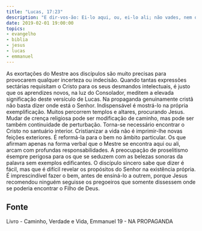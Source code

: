 ```yaml
---
title: "Lucas, 17:23"
description: "E dir-vos-ão: Ei-lo aqui, ou, ei-lo ali; não vades, nem os sigais. — Jesus"
date: 2019-02-01 19:00:00
topics: 
- evangelho
- biblia
- jesus
- lucas
- emmanuel
---
```


As exortações do Mestre aos discípulos são muito precisas para
provocarem qualquer incerteza ou indecisão.
Quando tantas expressões sectárias requisitam o Cristo para os seus
desmandos intelectuais, é justo que os aprendizes novos, na luz do
Consolador, meditem a elevada significação deste versículo de Lucas.
Na propaganda genuinamente cristã não basta dizer onde está o Senhor.
Indispensável é mostrá-lo na própria exemplificação.
Muitos percorrem templos e altares, procurando Jesus.
Mudar de crença religiosa pode ser modificação de caminho, mas pode ser
também continuidade de perturbação.
Torna-se necessário encontrar o Cristo no santuário interior.
Cristianizar a vida não é imprimir-lhe novas feições exteriores. É reformá-la
para o bem no âmbito particular.
Os que afirmam apenas na forma verbal que o Mestre se encontra aqui ou
ali, arcam com profundas responsabilidades. A preocupação de proselitismo
ésempre perigosa para os que se seduzem com as belezas sonoras da palavra
sem exemplos edificantes.
O discípulo sincero sabe que dizer é fácil, mas que é difícil revelar os
propósitos do Senhor na existência própria. É imprescindível fazer o bem,
antes de ensiná-lo a outrem, porque Jesus recomendou ninguém seguisse os
pregoeiros que somente dissessem onde se poderia encontrar o Filho de Deus.




## Fonte
Livro - Caminho, Verdade e Vida, Emmanuel
19 -  NA PROPAGANDA
